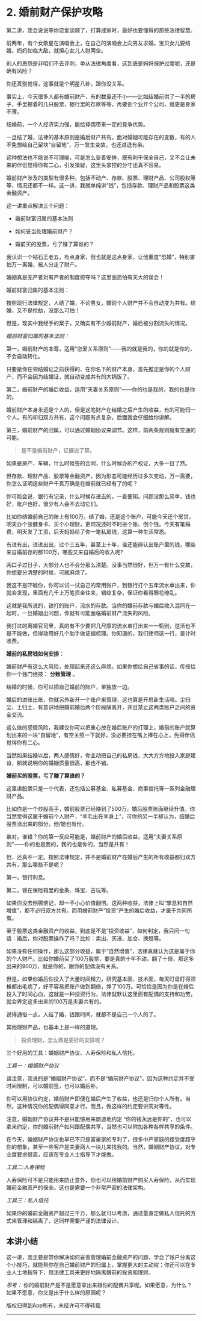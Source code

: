 # 2. 婚前财产保护攻略

第二讲，我会说说等你恋爱谈顺了，打算成家时，最好也要懂得的那些法律智慧。

前两年，有个女歌星在演唱会上，在自己的演唱会上向男友求婚。宝贝女儿要结婚，妈妈如临大敌，就担心女儿人财两空。

别人的恩怨是非咱们不去评判，单从法律角度看，这到底是妈妈保护过度呢，还是确有风险？

你还真别觉得，这事就是个明星八卦，跟你没关系。

事实上，今天很多人都有婚前财产，有的数量还不小——比如结婚前供了一半的房子，手里握着的几只股票，银行里的存款等等，再要创个业开个公司，就更是身家不薄。

结婚前，一个人经济实力强，能给择偶带来一定的竞争优势。

一旦结了婚，法律的基本原则是婚后财产共有。面对婚姻可能存在的变数，有的人不免想给自己留块“自留地”，万一发生变故，也还进退有余。

这种想法也不能说不可理喻，可是怎么妥善安排，既有利于保全自己，又不会让未来的伴侣觉得你有二心，引发猜疑，这里头拿捏的分寸还真不容易。

婚前财产涉及的类型有很多种，包括不动产、存款、股票、理财产品、公司股权等等，情况还都不一样。这一讲，我就单纯讲“钱”，包括存款、理财产品和股票这类金融资产。

这一讲重点解决三个问题：

* 婚前财富归属的基本法则

* 如何妥当处理婚前财产？

* 婚前买的股票，亏了赚了算谁的？

我认识一个钻石王老五，有点身家，但也就是这点身家，让他重度“恐婚”，特别害怕万一离婚，被人分走了财产。

婚姻真是无产者对有产者的制度掠夺吗？这里面恐怕有天大的误会！

婚前财富归属的基本法则：

按照现行法律规定，人结了婚，不论男女，婚前个人财产并不会自动变为共有。结婚，又不是抢劫，没那么可怕！

但是，现实中我经手的案子，又确实有不少婚前财产，婚后被分割流失的情况。

 *婚前财富归属的基本法则：*

第一，婚前财产的本尊，适用“恋爱关系原则”——我的就是我的，你的就是你的，不会自动转化。

只要是你在领结婚证之前获得的、在你名下的财产本身，首先推定是你的个人财产，而不会因为结婚证，就自动变成共有的大锅饭了。

第二，婚前财产的婚后收益，适用“夫妻关系原则”——你的也是我的，我的也是你的。

婚前财产本身永远是个人的，但是这笔财产在结婚之后产生的收益，有的可能归一个人，有的却归双方共有，这个问题有点复杂，后面我会仔细给你讲解。

第三，婚前财产的归属，可以通过婚姻协议来调节。这样，前两条规则就有变通的可能。

> 是不是婚前财产，证据说了算。

如果是房产、车辆，什么时候签的合同，什么时候办的产权证，大多一目了然。

但存款、理财产品、股票等金融资产，因为形态可能经历过多次变动，万一需要，你怎么证明这些财产千真万确是在婚前就已经有了的呢？

你可能会说，银行有记录，什么时候存进去的，一查便知。问题没那么简单，钱也好，账户也好，很少有人会不去动它们。

比如你结婚前自己的账上有100万。结了婚，还是这个账户，可能今天还个房贷，明天办个张健身卡、买个小理财，更何况还时不时进个账、倒个钱。今天有笔稿费，明天发了工资，后天妈妈给了你一笔私房钱，这算一种生活常态。

有进有出，进进出出，过个三五年，甚至上十年，谁还能辨认出账户里的钱，哪些来自婚前存的那100万，哪些又来自婚后的收入呢?

两口子过日子，大部分人也不会分那么清楚。没事当然很好，但万一有什么变故，你想要分清楚的时候，可就麻烦了。

我这不是吓唬你，你可以试一试自己的常用账户，到银行打个五年流水单出来，你就会发现，里面有几千上万笔资金往来，错综复杂，保证你看得眼花缭乱。

这就是我所说的，铁打的账户，流水的存款。当你的婚前存款与婚后收入混同在一起时，一旦婚姻出问题，你就有可能面临婚前财产流失的风险。

我打过的离婚官司里，真的有不少要把几尺厚的流水单打出来一一甄别，这活也不是不能做，但得动用好几个助手做证据梳理。你知道的，我们律师这一行，是计时收费。

 **婚前的私房钱如何安排：**

婚前财产有这么大风险，处理起来还这么麻烦。如果你想给自己省事的话，传授给你一个独门绝技： **分账管理** 。

结婚的时候，你可以把自己婚前的账户，单独放一边。

婚后的进账出账，你就另外新开一个账户来管理，这也算是开启新生活嘛。尘归尘、土归土，有意识地把婚前婚后两个阶段隔离开，并且禁止这两类账户之间的资金交流。

这么做的感情风险，我建议你可以把重心放在婚后账户的打理上，婚前的账户就算划出来的一块“自留地”，有空关照一下就好，没必要挂在嘴上捧在心上，免得伴侣觉得你有二心。

当然如果结婚以后，两人感情好，你主动把自己的私房钱，大大方方地投入家庭建设，那就说明你的婚姻质量很高，那也不错。

 **婚前买的股票，亏了赚了算谁的？**

这里讲股票只是一个代表，还包括公募基金、私募基金、商事信托等一系列金融理财产品。

比如你是一个炒股高手，婚前股票已经赚到了500万，婚后股票账面继续升值。你当然觉得这属于婚前个人财产，“羊毛出在羊身上”，可你的另一半却认为，结婚后股票涨出来的部分，他/她也有份。

谁对，谁错？你的第一反应可能是，婚前财产的婚后收益，适用“夫妻关系原则”——你的也是我的，我的也是你的，当然是共有！

但，还真不一定。按照法律规定，并不是婚前财产在婚后产生的所有收益都归双方共有，那么哪些不是呢？

第一，银行利息。

第二，锁在保险箱里的金条、珠宝、古玩等。

如果你没去倒腾惦记，却一不小心价值翻倍。这两种收益，法律上叫“孳息和自然增值”，都不必归双方共有。而用婚前财产“投资”产生的婚后收益，才属于共同所有。

至于股票这类金融资产的收益，到底是不是“投资收益”，如何判定，我只问一句话：婚后，你对股票操作了吗？比如：卖出、买进、加仓、换股等。

如果没有任何操作，那么这部分收益，属于“自然增值”，法律真就认为这是属于你的个人财产。比如你婚前买了100万股票，要是真的十年不动，翻了十倍，那这多出来的900万，就是你的，跟你的配偶没有关系。

但是，如果你婚后你投入了大量时间精力，研究基本面、技术面，每天盯盘盯得颈椎都出毛病了，好不容易把账户做到翻倍，挣了100万。可恰恰是因为你是在婚后投入了时间心血，这就是一种投资行为，法律就默认这里面有配偶的支持和功劳，就会界定这多出来的100万是夫妻共有的。

说得通俗一点，人结了婚，钱跟时间，就都不是自己一个人的了。

其他理财产品，也基本上是一样的道理。

> 投资理财，怎么做是更好的安排呢？

三个好用的工具：婚姻财产协议、人寿保险和私人信托。

 *工具一：婚姻财产协议*

请注意，我说的是“婚姻财产协议”，而不是“婚前财产协议”。因为这种约定并不受时间限制，可以婚前签，也可以婚后补。

你可以用协议约定，婚前财产即便在婚后产生了收益，也还是归你个人所有。当然，这种情况你的配偶得同意才行。而且，做这样的约定要讲究对等性。

注意，婚姻财产协议并不是只能够用来霸道地约定 “你的钱永远是你的”，也可以拿来约定，你的婚前财产如何跟配偶共享，当然也可以附加各种各样共享的条件。

在今天，婚姻财产协议也早已不只是富豪家的专利了，很多中产家庭的接受度超乎你的想象，甚至一些客户是夫妻两人一块儿来找我的。当然，婚姻财产协议，对专业度要求很高，应该在专业人士指导下才能做。

 *工具二:人寿保险*

人寿保险可不是只能用来防止意外，你也可以用婚前财产购买人寿保险，从而实现婚前金融资产的保全。这也是需要一个非常严密的法律架构。

 *工具三：私人信托*

如果你的婚前金融资产超过三千万，那么就可以考虑，通过量身定做私人信托的方式来管理和隔离了，这同样需要严谨的法律设计。

## 本讲小结

这一讲，我主要是带你解决如何妥善管理婚前金融资产的问题，学会了账户分离这个小技巧，就能帮你在自己婚前财产的归属上，掌握更大的主动权；你还可以在专业人士地指导下，用法律工具来更好地隔离婚前的投资和理财。

 *思考：* 你的婚前财产是不是愿意拿出来跟你的配偶共享呢。如果愿意，为什么？如果不愿意，你又是出于什么样的原因呢？

版权归得到App所有，未经许可不得转载    

---

